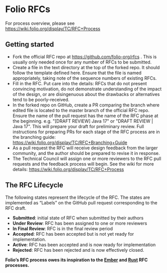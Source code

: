 # Folio RFCs

For process overview, please see https://wiki.folio.org/display/TC/RFC+Process

## Getting started

* Fork the official RFC repo at https://github.com/folio-org/rfcs . This is usually only needed once for any number of RFCs to be submitted.
* Create a file in the text directory at the top of the forked repo. It should follow the template defined here. Ensure that the file is named appropriately, taking note of the sequence numbers of existing RFCs.
* Fill in the RFC. Put care into the details: RFCs that do not present convincing motivation, do not demonstrate understanding of the impact of the design, or are disingenuous about the drawbacks or alternatives tend to be poorly-received.
* In the forked repo on GitHub, create a PR comparing the branch where edited file is located to the master branch of the official RFC repo. Ensure the name of the pull request has the name of the RFC phase at the beginning. e.g. "[DRAFT REVIEW] Java 17" or "DRAFT REVIEW | Java 17". This will prepare your draft for preliminary review. Full instructions for preparing PRs for each stage of the RFC process are in the branching guide: https://wiki.folio.org/display/TC/RFC+Branching+Guide
* As a pull request the RFC will receive design feedback from the larger community, and the author should be prepared to revise it in response.
* The Technical Council will assign one or more reviewers to the RFC pull requests and the feedback process will begin. See the wiki for more details: https://wiki.folio.org/display/TC/RFC+Process 
  

## The RFC Lifecycle

The following states represent the lifecycle of the RFC. The states are implemented as “Labels” on the GitHub pull request corresponding to the RFC draft.

* **Submitted**: initial state of RFC when submitted by their authors
* **Under Review**: RFC has been assigned to one or more reviewers
* **In Final Review**: RFC is in the final review period
* **Accepted**: RFC has been accepted but is not yet ready for implementation.
* **Active**: RFC has been accepted and is now ready for implementation
* **Rejected**: RFC has been rejected and is now effectively closed.


**Folio’s RFC process owes its inspiration to the [Ember] and [Rust] RFC processes.**

[Ember]: https://github.com/emberjs/rfcs
[Rust]: https://github.com/rust-lang/rfcs

